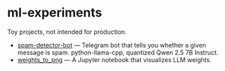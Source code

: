 # ml-experiments

Toy projects, not intended for production.

- [spam-detector-bot](spam-detector-bot/README.md) — Telegram bot that tells you whether a given message is spam. python-llama-cpp, quantized Qwen 2.5 7B Instruct.
- [weights_to_png](weights_to_png) — A Jupyter notebook that visualizes LLM weights.
